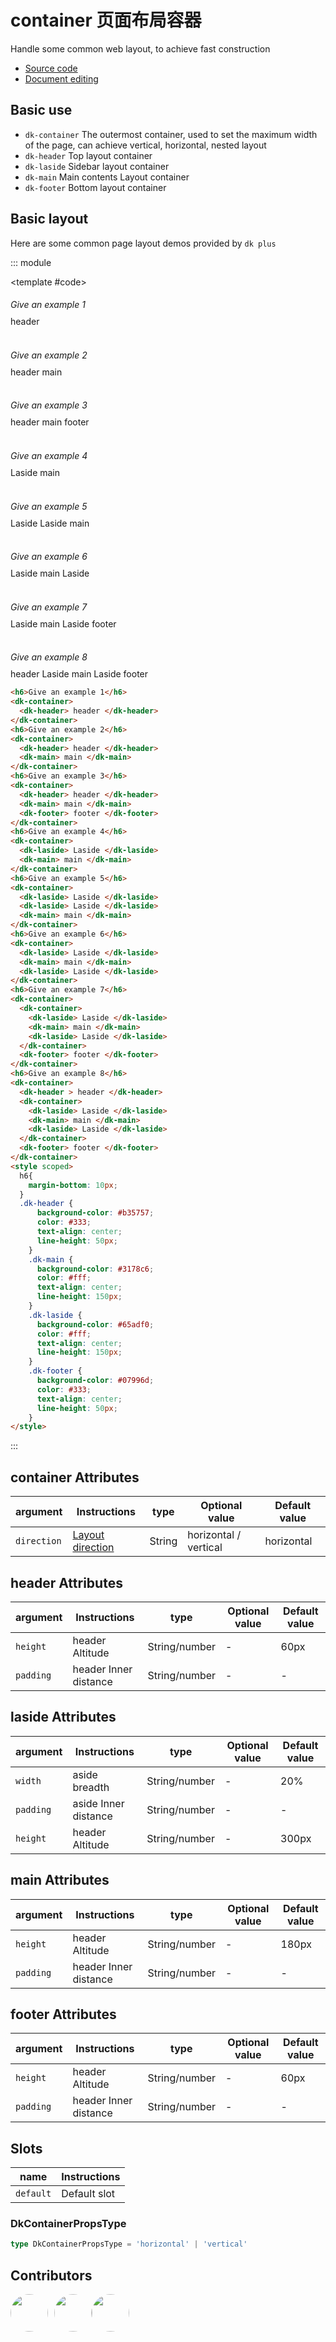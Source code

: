 # container 页面布局容器

Handle some common web layout, to achieve fast construction

- [Source code](https://github.com/dk-plus-ui/dk-plus-ui/tree/master/packages/components/dkcontainer)
- [Document editing](https://github.com/dk-plus-ui/dk-plus-ui/blob/master/docs/en/components/container.md)

## Basic use

- `dk-container` The outermost container, used to set the maximum width of the page, can achieve vertical, horizontal, nested layout
- `dk-header` Top layout container
- `dk-laside` Sidebar layout container
- `dk-main` Main contents Layout container
- `dk-footer` Bottom layout container


## Basic layout

Here are some common page layout demos provided by `dk plus` 

::: module

<template #code>
  <h6>Give an example 1</h6>
  <dk-container>
    <dk-header> header </dk-header>
  </dk-container>
  <br/>
  <br/>
  <h6>Give an example 2</h6>
  <dk-container>
    <dk-header> header </dk-header>
    <dk-main> main </dk-main>
  </dk-container>
  <br/>
  <br/>
  <h6>Give an example 3</h6>
  <dk-container>
    <dk-header> header </dk-header>
    <dk-main> main </dk-main>
    <dk-footer> footer </dk-footer>
  </dk-container>
  <br/>
  <br/>
  <h6>Give an example 4</h6>
  <dk-container>
    <dk-laside> Laside </dk-laside>
    <dk-main> main </dk-main>
  </dk-container>
  <br/>
  <br/>
  <h6>Give an example 5</h6>
  <dk-container>
    <dk-laside> Laside </dk-laside>
    <dk-laside> Laside </dk-laside>
    <dk-main> main </dk-main>
  </dk-container>
  <br/>
  <br/>
  <h6>Give an example 6</h6>
  <dk-container>
    <dk-laside> Laside </dk-laside>
    <dk-main> main </dk-main>
    <dk-laside> Laside </dk-laside>
  </dk-container>
  <br/>
  <br/>
  <h6>Give an example 7</h6>
  <dk-container>
    <dk-container>
      <dk-laside> Laside </dk-laside>
      <dk-main> main </dk-main>
      <dk-laside> Laside </dk-laside>
    </dk-container>
    <dk-footer> footer </dk-footer>
  </dk-container>
  <br/>
  <br/>
  <h6>Give an example 8</h6>
  <dk-container>
    <dk-header > header </dk-header>
    <dk-container>
      <dk-laside> Laside </dk-laside>
      <dk-main> main </dk-main>
      <dk-laside> Laside </dk-laside>
    </dk-container>
    <dk-footer> footer </dk-footer>
  </dk-container>
</template>

```html
<h6>Give an example 1</h6>
<dk-container>
  <dk-header> header </dk-header>
</dk-container>
<h6>Give an example 2</h6>
<dk-container>
  <dk-header> header </dk-header>
  <dk-main> main </dk-main>
</dk-container>
<h6>Give an example 3</h6>
<dk-container>
  <dk-header> header </dk-header>
  <dk-main> main </dk-main>
  <dk-footer> footer </dk-footer>
</dk-container>
<h6>Give an example 4</h6>
<dk-container>
  <dk-laside> Laside </dk-laside>
  <dk-main> main </dk-main>
</dk-container>
<h6>Give an example 5</h6>
<dk-container>
  <dk-laside> Laside </dk-laside>
  <dk-laside> Laside </dk-laside>
  <dk-main> main </dk-main>
</dk-container>
<h6>Give an example 6</h6>
<dk-container>
  <dk-laside> Laside </dk-laside>
  <dk-main> main </dk-main>
  <dk-laside> Laside </dk-laside>
</dk-container>
<h6>Give an example 7</h6>
<dk-container>
  <dk-container>
    <dk-laside> Laside </dk-laside>
    <dk-main> main </dk-main>
    <dk-laside> Laside </dk-laside>
  </dk-container>
  <dk-footer> footer </dk-footer>
</dk-container>
<h6>Give an example 8</h6>
<dk-container>
  <dk-header > header </dk-header>
  <dk-container>
    <dk-laside> Laside </dk-laside>
    <dk-main> main </dk-main>
    <dk-laside> Laside </dk-laside>
  </dk-container>
  <dk-footer> footer </dk-footer>
</dk-container>
<style scoped>
  h6{
    margin-bottom: 10px;
  }
  .dk-header {
      background-color: #b35757;
      color: #333;
      text-align: center;
      line-height: 50px;
    }
    .dk-main {
      background-color: #3178c6;
      color: #fff;
      text-align: center;
      line-height: 150px;
    }
    .dk-laside {
      background-color: #65adf0;
      color: #fff;
      text-align: center;
      line-height: 150px;
    }
    .dk-footer {
      background-color: #07996d;
      color: #333;
      text-align: center;
      line-height: 50px;
    }
</style>
```

:::

## container Attributes

| argument | Instructions | type | Optional value | Default value |
| ---- | ----| ---- | -------| ------ |
| `direction` |<a href="#DkContainerPropsType">Layout direction</a>   | String | horizontal / vertical | horizontal |

## header Attributes

| argument | Instructions | type | Optional value | Default value |
| ---- | ----| ---- | -------| ------ |
| `height` | header   Altitude | String/number | - | 60px |
| `padding` | header Inner distance   | String/number | - | - |

## laside Attributes

| argument | Instructions | type | Optional value | Default value |
| ---- | ----| ---- | -------| ------ |
| `width` | aside breadth   | String/number | - | 20% |
| `padding` | aside Inner distance   | String/number | - | - |
| `height` | header Altitude   | String/number | - | 300px |

## main Attributes

| argument | Instructions | type | Optional value | Default value |
| ---- | ----| ---- | -------| ------ |
| `height` | header Altitude   | String/number | - | 180px |
| `padding` | header Inner distance   | String/number | - | - |

## footer Attributes

| argument | Instructions | type | Optional value | Default value |
| ---- | ----| ---- | -------| ------ |
| `height` | header Altitude   | String/number | - | 60px |
| `padding` | header Inner distance   | String/number | - | - |

## Slots

| name | Instructions |
| ---- | ----|
| `default` | Default slot |

### DkContainerPropsType

```ts
type DkContainerPropsType = 'horizontal' | 'vertical'
```

## Contributors

<div style='display: flex;'>
  <a href="https://github.com/dk-plus-ui" target="_blank" style='margin-right:10px;'>
    <img style='width:60px;height:60px;border-radius: 50%;' src="https://avatars.githubusercontent.com/u/88755587?v=4" />
  </a>
  <a href="https://github.com/WangYingJay" target="_blank">
    <img style='width:60px;height:60px;border-radius: 50%;' src="https://avatars.githubusercontent.com/u/117073291?s=64&v=4"/>
  </a>
  <a href="https://github.com/bugfix2020" target="_blank">
    <img style='width:60px;height:60px;border-radius: 50%;' src="https://avatars.githubusercontent.com/u/29813979?v=4"/>
  </a>
</div>

<style  scoped>
  h6{
    margin-bottom: 10px;
  }
  .dk-header {
      background-color: #b35757;
      color: #333;
      text-align: center;
      line-height: 50px;
    }
    .dk-main {
      background-color: #3178c6;
      color: #fff;
      text-align: center;
      line-height: 150px;
    }
    .dk-laside {
      background-color: #65adf0;
      color: #fff;
      text-align: center;
      line-height: 150px;
    }
    .dk-footer {
      background-color: #07996d;
      color: #333;
      text-align: center;
      line-height: 50px;
    }
</style>